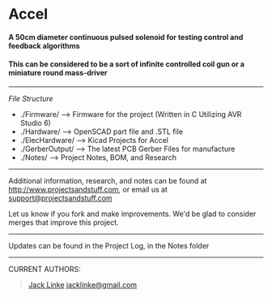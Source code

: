 # Accel #
#### A 50cm diameter continuous pulsed solenoid for testing control and feedback algorithms ####
#### This can be considered to be a sort of infinite controlled coil gun or a miniature round mass-driver ####
---

*File Structure*

* ./Firmware/ --> Firmware for the project (Written in C Utilizing AVR Studio 6)
* ./Hardware/ --> OpenSCAD part file and .STL file
* ./ElecHardware/ --> Kicad Projects for Accel
* ./GerberOutput/ --> The latest PCB Gerber Files for manufacture
* ./Notes/ --> Project Notes, BOM, and Research

---

Additional information, research, and notes can be found at http://www.projectsandstuff.com, or email us at support@projectsandstuff.com

Let us know if you fork and make improvements. We'd be glad to consider merges that improve this project.

---

Updates can be found in the Project Log, in the Notes folder

---

CURRENT AUTHORS:

> [Jack Linke](http://www.jacklinke.com)
jacklinke@gmail.com